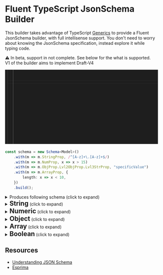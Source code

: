 # Fluent TypeScript JsonSchema Builder

This builder takes advantage of TypeScript [Generics](https://www.typescriptlang.org/docs/handbook/generics.html) to provide a Fluent JsonSchema builder, with full intellisense support. You don't need to worry  about knowing the JsonSchema specification, instead explore it while typing code.


⚠ In beta, support in not complete. See below for the what is supported.  
V1 of the builder aims to implement Draft-V4

![Builder demo](.\assets\ts-schema-demo.gif)

```typescript
const schema = new Schema<Model>()
    .with(m => m.StringProp, /^[A-z]+\.[A-z]+$/)
    .with(m => m.NumProp, x => x > 15)
    .with(m => m.ObjProp.Lvl2ObjProp.Lvl3StrProp, "specificValue")
    .with(m => m.ArrayProp, {
        length: x => x < 10,
    })
    .build();
```

<details>
  <summary>Produces following schema (click to expand)</summary>

```json
{
    "type": "object",
    "properties": {
        "StringProp": {
            "type": "string",
            "pattern": "^[A-z]+\\.[A-z]+$"
        },
        "NumProp": {
            "type": "number",
            "minimum": 16
        },
        "ObjProp": {
            "title": "ObjProp",
            "type": "object",
            "properties": {
                "Lvl2ObjProp": {
                    "title": "Lvl2ObjProp",
                    "type": "object",
                    "properties": {
                        "Lvl3StrProp": {
                            "type": "string",
                            "pattern": "specificValue"
                        }
                    },
                    "required": [
                        "Lvl3StrProp"
                    ]
                }
            },
            "required": [
                "Lvl2ObjProp"
            ]
        },
        "ArrayProp": {
            "type": "array",
            "maxItems": 9
        }
    },
    "required": [
        "StringProp",
        "NumProp",
        "ObjProp",
        "ArrayProp"
    ]
}
```
</details>


<details>
  <summary><h2 style="display: inline">String</h2>  (click to expand)</summary>
  
### Specific value
```typescript
const schema = new Schema<Model>()
    .with(m => m.StringProp, "specificValue")
    .build();
```

### Length
```typescript
const schema = new Schema<Model>()
    .with(m => m.StringProp, x => x.length >= 10)
    .build();
```
Supported operators: `==`, `===`, `>=`, `<=`, `>`, `<`

### Regular Expressions
```typescript
const schema = new Schema<Model>()
    .with(m => m.StringProp, /^[A-z]+\.[A-z]+$/)
    .build();
```

### Format
⚠ Not yet supported.  
Proposed implementation

```typescript
const schema = new Schema<Model>()
    .with(m => m.StringProp, {
        format: "date-time"
    })
    .build();
```
</details>



<details>
  <summary><h2 style="display: inline">Numeric</h2> (click to expand)</summary>
  
### Multiples
```typescript
const schema = new Schema<Model>()
    .with(m => m.NumProp, new NumberSchema({
        multipleOf: 10
    }))
    .build();
```

### Range
```typescript
const schema = new Schema<Model>()
    .with(m => m.NumProp, x => x >= 10)
    // or
    .with(m => m.NumProp, new NumberSchema({
        minimum: 10,
        maximum: 15,
    })
    .build();
```
Supported operators: `==`, `===`, `>=`, `<=`, `>`, `<`
Does not make use of `exclusiveMaximum` due to differences in implementations between drafts.

</details>



<details>
  <summary><h2 style="display: inline">Object</h2> (click to expand)</summary>
  
### Properties & Required Properties
Auto generated based on property expressions.  
Leaf node must be non object type, will be parsed according to its type;

```typescript
const schema = new Schema<Model>()
    .with(m => m.ObjProp.Lvl2ObjProp.Lvl3StrProp, /^[a-zA-Z]+\.[a-zA-Z]+$/)
    .build();
```

### Size
⚠ Not yet supported.  
Proposed implementation:
```typescript
const schema = new Schema<Model>()
    .with(m => m.ObjProp, x => x < 3)
    .build();
```
Supported operators: `==`, `===`, `>=`, `<=`, `>`, `<`

### Dependencies
⚠ Not yet supported.  
No proposed implementation.

### Pattern Properties
⚠ Not yet supported.  
No proposed implementation.

</details>


<details>
  <summary><h2 style="display: inline">Array</h2> (click to expand)</summary>
  
### List validation

```typescript
const schema = new Schema<Model>()
    .with(m => m.ArrayProp, [1, 2, 3])
    .build();
```

### Tuple validation
⚠ Not yet supported.  
No proposed implementation:

### Length
```typescript
const schema = new Schema<Model>()
    .with(m => m.ArrayProp, {
        length: x < 3
    })
    .build();
```
Supported operators: `==`, `===`, `>=`, `<=`, `>`, `<`

### Uniqueness
```typescript
const schema = new Schema<Model>()
    .with(m => m.ArrayProp, {
        uniqueItems: false
    })
    .build();
```

</details>


<details>
  <summary><h2 style="display: inline">Boolean</h2> (click to expand)</summary>

### Value
```typescript
const schema = new Schema<Model>()
    .with(m => m.BoolProp, false)
    .build();
```

</details>

## Resources
* [Understanding JSON Schema](https://json-schema.org/understanding-json-schema/index.html)
* [Esprima](http://esprima.org/)